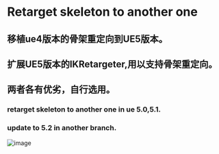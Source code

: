 # Retarget skeleton to another one

## 移植ue4版本的骨架重定向到UE5版本。
## 扩展UE5版本的IKRetargeter,用以支持骨架重定向。
## 两者各有优劣，自行选用。
### retarget skeleton to another one in ue 5.0,5.1.
### update to 5.2 in another branch.

![image](https://user-images.githubusercontent.com/3448042/183580922-d1e0f0fa-d2f4-4d31-8f8e-91a4dcf3a4d5.png)

